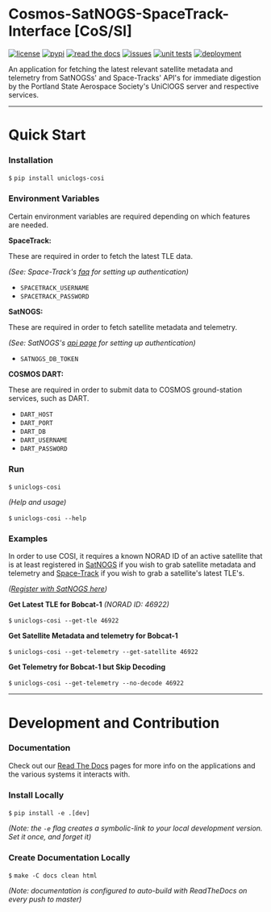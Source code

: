 # Cosmos-SatNOGS-SpaceTrack-Interface [CoS/SI]

[![license](https://img.shields.io/github/license/oresat/uniclogs-cosi)](./LICENSE)
[![pypi](https://img.shields.io/pypi/v/uniclogs-cosi)](https://pypi.org/project/uniclogs-cosi/)
[![read the docs](https://img.shields.io/readthedocs/uniclogs-cosi)](https://uniclogs-cosi.readthedocs.io)
[![issues](https://img.shields.io/github/issues/oresat/uniclogs-cosi/bug)](https://github.com/oresat/uniclogs-cosi/labels/bug)
[![unit tests](https://img.shields.io/github/workflow/status/oresat/uniclogs-cosi/Unit%20Tests)](https://github.com/oresat/uniclogs-cosi/actions/workflows/unit-tests.yaml)
[![deployment](https://img.shields.io/github/workflow/status/oresat/uniclogs-cosi/Deploy%20to%20PyPi)](https://github.com/oresat/uniclogs-cosi/actions/workflows/deployment.yaml)

An application for fetching the latest relevant satellite metadata and telemetry from SatNOGSs' and Space-Tracks' API's for immediate digestion by the Portland State Aerospace Society's UniClOGS server and respective services.

***

# Quick Start

### Installation

`$` `pip install uniclogs-cosi`

### Environment Variables

Certain environment variables are required depending on which features are needed.

**SpaceTrack:**

These are required in order to fetch the latest TLE data.

*(See: Space-Track's [faq](https://www.space-track.org/documentation#howto) for setting up authentication)*

* `SPACETRACK_USERNAME`
* `SPACETRACK_PASSWORD`

**SatNOGS:**

These are required in order to fetch satellite metadata and telemetry.

*(See: SatNOGS's [api page](https://db.satnogs.org/api) for setting up authentication)*

* `SATNOGS_DB_TOKEN`

**COSMOS DART:**

These are required in order to submit data to COSMOS ground-station services, such as DART.

* `DART_HOST`
* `DART_PORT`
* `DART_DB`
* `DART_USERNAME`
* `DART_PASSWORD`

### Run

`$` `uniclogs-cosi`

*(Help and usage)*

`$` `uniclogs-cosi --help`

### Examples

In order to use COSI, it requires a known NORAD ID of an active satellite that is at least registered in [SatNOGS](https://db.satnogs.org) if you wish to grab satellite metadata and telemetry and [Space-Track](https://www.space-track.org) if you wish to grab a satellite's latest TLE's.

*([Register with SatNOGS here](https://wiki.satnogs.orgSatellite_Operator_Guide#2.2_Add_a_new_Mission))*


**Get Latest TLE for Bobcat-1** *(NORAD ID: 46922)*

`$` `uniclogs-cosi --get-tle 46922`

**Get Satellite Metadata and telemetry for Bobcat-1**

`$` `uniclogs-cosi --get-telemetry --get-satellite 46922`

**Get Telemetry for Bobcat-1 but Skip Decoding**

`$` `uniclogs-cosi --get-telemetry --no-decode 46922`

***

# Development and Contribution

### Documentation

Check out our [Read The Docs](https://uniclogs-software.readthedocs.io) pages for more info on the applications and the various systems it interacts with.

### Install Locally

`$` `pip install -e .[dev]`

*(Note: the `-e` flag creates a symbolic-link to your local development version. Set it once, and forget it)*

### Create Documentation Locally

`$` `make -C docs clean html`

*(Note: documentation is configured to auto-build with ReadTheDocs on every push to master)*
